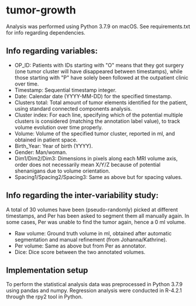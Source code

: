 # tumor-growth
Analysis was performed using Python 3.7.9 on macOS. See requirements.txt for info regarding dependencies.

## Info regarding variables:
* OP_ID: Patients with IDs starting with "O" means that they got surgery (one tumor cluster will have disappeared between timestamps), while those starting with "P" have solely been followed at the outpatient clinic over time.
* Timestamp: Sequential timestamp integer.
* Date: Calendar date (YYYY-MM-DD) for the specified timestamp.
* Clusters total: Total amount of tumor elements identified for the patient, using standard connected components analysis.
* Cluster index: For each line, specifying which of the potential multiple clusters is considered (matching the annotation label value), to track volume evolution over time properly.
* Volume: Volume of the specified tumor cluster, reported in ml, and obtained in patient space.
* Birth_Year: Year of birth (YYYY).
* Gender: Man/woman.
* Dim1/Dim2/Dim3: Dimensions in pixels along each MRI volume axis, order does not necessarily mean X/Y/Z because of potential shenanigans due to volume orientation.
* Spacing1/Spacing2/Spacing3: Same as above but for spacing values.

## Info regarding the inter-variability study:
A total of 30 volumes have been (pseudo-randomly) picked at different timestamps, and Per has been asked to segment them all manually again. In some cases, Per was unable to find the tumor again, hence a 0 ml volume.
* Raw volume: Ground truth volume in ml, obtained after automatic segmentation and manual refinement (from Johanna/Kathrine).
* Per volume: Same as above but from Per as annotator.
* Dice: Dice score between the two annotated volumes.

## Implementation setup
To perform the statistical analysis data was preprocessed in Python 3.7.9 using pandas and numpy.
Regression analysis were conducted in R-4.2.1 through the rpy2 tool in Python.
